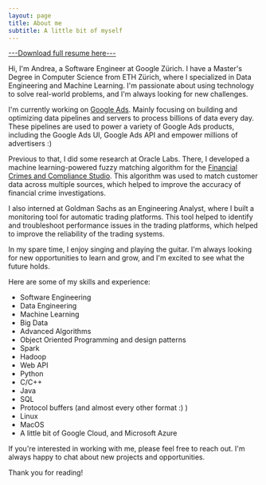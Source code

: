 ```yaml
---
layout: page
title: About me
subtitle: A little bit of myself
---
```


[---Download full resume here---](https://drive.google.com/file/d/1J1RL9HzpXgudTUfx-6gEyEl2soJj1gPp/view?usp=sharing)

Hi, I'm Andrea, a Software Engineer at Google Zürich. I have a Master's Degree in Computer Science from ETH Zürich, where I specialized in Data Engineering and Machine Learning. I'm passionate about using technology to solve real-world problems, and I'm always looking for new challenges.

I'm currently working on [Google Ads](https://ads.google.com/intl/it_it/start/overview-ha/?subid=it-it-ha-aw-bk-c-bau!o3~CjwKCAjw8ZKmBhArEiwAspcJ7o4E_Xo1eD2_pntABh6OI6dA-ZJwlOqpRZv9j2YvnRwOT36P8Ckr4hoCHPcQAvD_BwE~110532346943~kwd-94527731~11438680053~598749884761&utm_source=aw&utm_medium=ha&utm_campaign=it-it-ha-aw-bk-c-bau!o3~CjwKCAjw8ZKmBhArEiwAspcJ7o4E_Xo1eD2_pntABh6OI6dA-ZJwlOqpRZv9j2YvnRwOT36P8Ckr4hoCHPcQAvD_BwE~110532346943~kwd-94527731~11438680053~598749884761&gclid=CjwKCAjw8ZKmBhArEiwAspcJ7o4E_Xo1eD2_pntABh6OI6dA-ZJwlOqpRZv9j2YvnRwOT36P8Ckr4hoCHPcQAvD_BwE&gclsrc=aw.ds). Mainly focusing on building and optimizing data pipelines and servers to process billions of data every day. These pipelines are used to power a variety of Google Ads products, including the Google Ads UI, Google Ads API and empower millions of advertisers :) 

Previous to that, I did some research at Oracle Labs. There, I developed a machine learning-powered fuzzy matching algorithm for the [Financial Crimes and Compliance Studio](https://www.oracle.com/financial-services/aml-financial-crime-compliance/crime-compliance-studio/). This algorithm was used to match customer data across multiple sources, which helped to improve the accuracy of financial crime investigations. 

I also interned at Goldman Sachs as an Engineering Analyst, where I built a monitoring tool for automatic trading platforms. This tool helped to identify and troubleshoot performance issues in the trading platforms, which helped to improve the reliability of the trading systems.

In my spare time, I enjoy singing and playing the guitar. I'm always looking for new opportunities to learn and grow, and I'm excited to see what the future holds.


Here are some of my skills and experience:

- Software Engineering
- Data Engineering
- Machine Learning
- Big Data
- Advanced Algorithms
- Object Oriented Programming and design patterns
- Spark
- Hadoop
- Web API
- Python
- C/C++
- Java
- SQL
- Protocol buffers (and almost every other format :) )
- Linux
- MacOS
- A little bit of Google Cloud, and Microsoft Azure

If you're interested in working with me, please feel free to reach out. I'm always happy to chat about new projects and opportunities.

Thank you for reading!
